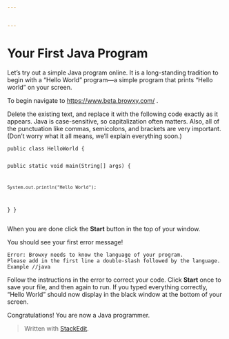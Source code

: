 ```yaml
---


---
```


<h1 id="your-first-java-program">Your First Java Program</h1>
<p>Let’s try out a simple Java program online. It is a long-standing tradition to begin with a “Hello World” program—a simple program that prints “Hello world” on your screen.</p>
<p>To begin navigate to <a href="https://www.beta.browxy.com/">https://www.beta.browxy.com/</a> .</p>
<p>Delete the existing text, and replace it with the following code exactly as it appears. Java is case-sensitive, so capitalization often matters. Also, all of the punctuation like commas, semicolons, and brackets are very important. (Don’t worry what it all means, we’ll explain everything soon.)</p>
<pre><code>public class HelloWorld {

  public static void main(String[] args) {
  
    System.out.println("Hello World");
    
  }
}
</code></pre>
<p>When you are done click the <strong>Start</strong> button in the top of your window.</p>
<p>You should see your first error message!</p>
<pre><code>Error: Browxy needs to know the language of your program. 
Please add in the first line a double-slash followed by the language. 
Example //java
</code></pre>
<p>Follow the instructions in the error to correct your code. Click <strong>Start</strong> once to save your file, and then again to run.  If you typed everything correctly, “Hello World” should now display in the black window at the bottom of your screen.</p>
<p>Congratulations! You are now a Java programmer.</p>
<blockquote>
<p>Written with <a href="https://stackedit.io/">StackEdit</a>.</p>
</blockquote>

